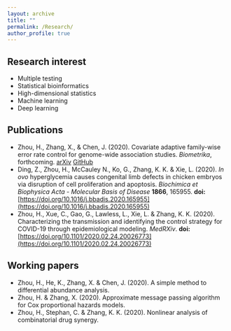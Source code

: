 ```yaml
---
layout: archive
title: ""
permalink: /Research/
author_profile: true
---
```


## Research interest
* Multiple testing
* Statistical bioinformatics
* High-dimensional statistics 
* Machine learning
* Deep learning

## Publications
* Zhou, H., Zhang, X., & Chen, J. (2020). Covariate adaptive family-wise error rate control for genome-wide association studies. *Biometrika*, forthcoming. [arXiv](https://arxiv.org/abs/2011.01107v2) [GitHub](https://github.com/jchen1981/CAMT/)
* Ding, Z., Zhou, H., McCauley N., Ko, G., Zhang, K. K. & Xie, L. (2020). *In ovo* hyperglycemia causes congenital limb defects in chicken embryos via disruption of cell proliferation and apoptosis. *Biochimica et Biophysica Acta - Molecular Basis of Disease* **1866**, 165955. **doi:**  [https://doi.org/10.1016/j.bbadis.2020.165955](https://doi.org/10.1016/j.bbadis.2020.165955)
* Zhou, H., Xue, C., Gao, G., Lawless, L., Xie, L. & Zhang, K. K. (2020). Characterizing the transmission and identifying the control strategy for COVID-19 through epidemiological modeling. *MedRXiv*. **doi:** [https://doi.org/10.1101/2020.02.24.20026773](https://doi.org/10.1101/2020.02.24.20026773)

## Working papers
* Zhou, H., He, K., Zhang, X. & Chen, J. (2020). A simple method to differential abundance analysis. 
* Zhou, H. & Zhang, X. (2020). Approximate message passing algorithm for Cox proportional hazards models.
* Zhou, H., Stephan, C. & Zhang, K. K. (2020). Nonlinear analysis of combinatorial drug synergy.
